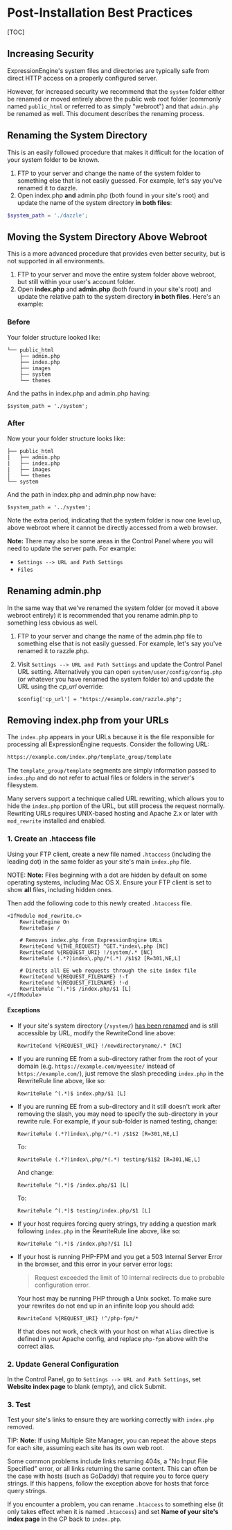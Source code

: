 <!--
    This source file is part of the open source project
    ExpressionEngine User Guide (https://github.com/ExpressionEngine/ExpressionEngine-User-Guide)

    @link      https://expressionengine.com/
    @copyright Copyright (c) 2003-2020, Packet Tide, LLC (https://packettide.com)
    @license   https://expressionengine.com/license Licensed under Apache License, Version 2.0
-->

# Post-Installation Best Practices

[TOC]

## Increasing Security

ExpressionEngine's system files and directories are typically safe from direct HTTP access on a properly configured server.

However, for increased security we recommend that the `system` folder either be renamed or moved entirely above the public web root folder (commonly named `public_html` or referred to as simply "webroot") and that `admin.php` be renamed as well. This document describes the renaming process.

## Renaming the System Directory

This is an easily followed procedure that makes it difficult for the location of your system folder to be known.

1.  FTP to your server and change the name of the system folder to something else that is not easily guessed. For example, let's say you've renamed it to dazzle.
2.  Open index.php **and** admin.php (both found in your site's root) and update the name of the system directory **in both files**:

```php
$system_path = './dazzle';
```

## Moving the System Directory Above Webroot

This is a more advanced procedure that provides even better security, but is not supported in all environments.

1.  FTP to your server and move the entire system folder above webroot, but still within your user's account folder.
2.  Open **index.php** and **admin.php** (both found in your site's root) and update the relative path to the system directory **in both files**. Here's an example:

### Before

Your folder structure looked like:

    └── public_html
        ├── admin.php
        ├── index.php
        ├── images
        ├── system
        └── themes

And the paths in index.php and admin.php having:

    $system_path = './system';

### After

Now your your folder structure looks like:

    ├── public_html
    |   ├── admin.php
    |   ├── index.php
    |   ├── images
    │   └── themes
    └── system

And the path in index.php and admin.php now have:

    $system_path = '../system';

Note the extra period, indicating that the system folder is now one level up, above webroot where it cannot be directly accessed from a web browser.

**Note:** There may also be some areas in the Control Panel where you will need to update the server path. For example:

- `Settings --> URL and Path Settings`
- `Files`

## Renaming admin.php

In the same way that we've renamed the system folder (or moved it above webroot entirely) it is recommended that you rename admin.php to something less obvious as well.

1.  FTP to your server and change the name of the admin.php file to something else that is not easily guessed. For example, let's say you've renamed it to razzle.php.
2.  Visit `Settings --> URL and Path Settings` and update the Control Panel URL setting. Alternatively you can open `system/user/config/config.php` (or whatever you have renamed the system folder to) and update the URL using the _cp_url_ override:

        $config['cp_url'] = "https://example.com/razzle.php";

## Removing index.php from your URLs

The `index.php` appears in your URLs because it is the file responsible for processing all ExpressionEngine requests. Consider the following URL:

```md
https://example.com/index.php/template_group/template
```

The `template_group/template` segments are simply information passed to `index.php` and do not refer to actual files or folders in the server's filesystem.

Many servers support a technique called URL rewriting, which allows you to hide the `index.php` portion of the URL, but still process the request normally. Rewriting URLs requires UNIX-based hosting and Apache 2.x or later with `mod_rewrite` installed and enabled.

### 1. Create an .htaccess file

Using your FTP client, create a new file named `.htaccess` (including the leading dot) in the same folder as your site's main `index.php` file.

NOTE: **Note:** Files beginning with a dot are hidden by default on some operating systems, including Mac OS X. Ensure your FTP client is set to show **all** files, including hidden ones.

Then add the following code to this newly created `.htaccess` file.

    <IfModule mod_rewrite.c>
        RewriteEngine On
        RewriteBase /

        # Removes index.php from ExpressionEngine URLs
        RewriteCond %{THE_REQUEST} ^GET.*index\.php [NC]
        RewriteCond %{REQUEST_URI} !/system/.* [NC]
        RewriteRule (.*?)index\.php/*(.*) /$1$2 [R=301,NE,L]

        # Directs all EE web requests through the site index file
        RewriteCond %{REQUEST_FILENAME} !-f
        RewriteCond %{REQUEST_FILENAME} !-d
        RewriteRule ^(.*)$ /index.php/$1 [L]
    </IfModule>

#### Exceptions

- If your site's system directory (`/system/`) [has been renamed](installation/best-practices.md#renaming-the-system-directory) and is still accessible by URL, modify the RewriteCond line above:

      RewriteCond %{REQUEST_URI} !/newdirectoryname/.* [NC]

- If you are running EE from a sub-directory rather from the root of your domain (e.g. `https://example.com/myeesite/` instead of `https://example.com/`), just remove the slash preceding `index.php` in the RewriteRule line above, like so:

      RewriteRule ^(.*)$ index.php/$1 [L]

- If you are running EE from a sub-directory and it still doesn't work after removing the slash, you may need to specify the sub-directory in your rewrite rule. For example, if your sub-folder is named testing, change:

      RewriteRule (.*?)index\.php/*(.*) /$1$2 [R=301,NE,L]

  To:

      RewriteRule (.*?)index\.php/*(.*) testing/$1$2 [R=301,NE,L]

  And change:

      RewriteRule ^(.*)$ /index.php/$1 [L]

  To:

      RewriteRule ^(.*)$ testing/index.php/$1 [L]

- If your host requires forcing query strings, try adding a question mark following `index.php` in the RewriteRule line above, like so:

      RewriteRule ^(.*)$ /index.php?/$1 [L]

- If your host is running PHP-FPM and you get a 503 Internal Server Error in the browser, and this error in your server error logs:

  > Request exceeded the limit of 10 internal redirects due to probable configuration error.

  Your host may be running PHP through a Unix socket. To make sure your rewrites do not end up in an infinite loop you should add:

      RewriteCond %{REQUEST_URI} !^/php-fpm/*

  If that does not work, check with your host on what `Alias` directive is defined in your Apache config, and replace `php-fpm` above with the correct alias.

### 2. Update General Configuration

In the Control Panel, go to `Settings --> URL and Path Settings`, set **Website index page** to blank (empty), and click Submit.

### 3. Test

Test your site's links to ensure they are working correctly with `index.php` removed.

TIP: **Note:** If using Multiple Site Manager, you can repeat the above steps for each site, assuming each site has its own web root.

Some common problems include links returning 404s, a "No Input File Specified" error, or all links returning the same content. This can often be the case with hosts (such as GoDaddy) that require you to force query strings. If this happens, follow the exception above for hosts that force query strings.

If you encounter a problem, you can rename `.htaccess` to something else (it only takes effect when it is named `.htaccess`) and set **Name of your site's index page** in the CP back to `index.php`.
